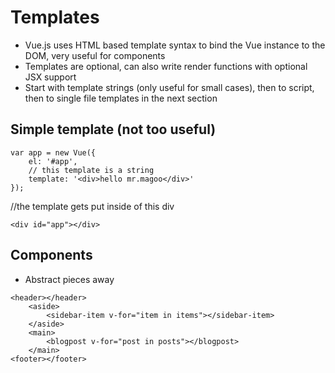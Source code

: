 # Templates

* Vue.js uses HTML based template syntax to bind the Vue instance to the DOM, very useful for components
* Templates are optional, can also write render functions with optional JSX support
* Start with template strings (only useful for small cases), then to script, then to single file templates in the next section 


## Simple template (not too useful)

```
var app = new Vue({
    el: '#app',
    // this template is a string
    template: '<div>hello mr.magoo</div>'
});
```
//the template gets put inside of this div
```
<div id="app"></div>
```

## Components
* Abstract pieces away
```
<header></header>
    <aside>
        <sidebar-item v-for="item in items"></sidebar-item>
    </aside>
    <main>
        <blogpost v-for="post in posts"></blogpost>
    </main>
<footer></footer>
```